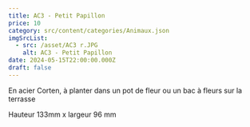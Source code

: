 ```yaml
---
title: AC3 - Petit Papillon
price: 10
category: src/content/categories/Animaux.json
imgSrcList:
  - src: /asset/AC3 r.JPG
    alt: AC3 - Petit Papillon
date: 2024-05-15T22:00:00.000Z
draft: false
---
```


En acier Corten, à planter dans un pot de fleur ou un bac à fleurs sur la
terrasse

Hauteur
133mm x largeur 96 mm
